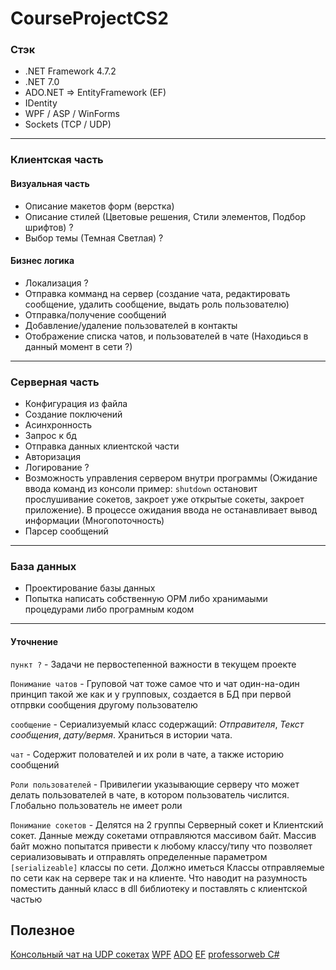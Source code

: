 # CourseProjectCS2

### Стэк

* .NET Framework 4.7.2
* .NET 7.0
* ADO.NET => EntityFramework (EF)
* IDentity
* WPF / ASP / WinForms
* Sockets (TCP / UDP)

---

### Клиентская часть

#### Визуальная часть

* Описание макетов форм (верстка)
* Описание стилей (Цветовые решения, Стили элементов, Подбор шрифтов) ?
* Выбор темы (Темная Светлая) ?

#### Бизнес логика

* Локализация ?
* Отправка комманд на сервер (создание чата, редактировать сообщение, удалить сообщение, выдать роль пользователю)
* Отправка/получение сообщений
* Добавление/удаление пользователей в контакты
* Отображение списка чатов, и пользователей в чате (Находиься в данный момент в сети ?)

---

### Серверная часть

* Конфигурация из файла
* Создание поключений
* Асинхронность
* Запрос к бд
* Отправка данных клиентской части
* Авторизация
* Логирование ?
* Возможность управления сервером внутри программы (Ожидание ввода команд из консоли пример: ```shutdown``` остановит прослушивание сокетов, закроет уже открытые сокеты, закроет приложение). В процессе ожидания ввода не останавливает вывод информации (Многопоточность)
* Парсер сообщений

---

### База данных

* Проектирование базы данных
* Попытка написать собственную ОРМ либо хранимаыми процедурами либо програмным кодом

---

#### Уточнение

```пункт ?``` - Задачи не первостепенной важности в текущем проекте

```Понимание чатов``` - Груповой чат тоже самое что и чат один-на-один принцип такой же как и у групповых, создается в БД при первой отпрвки сообщения другому пользователю

```сообщение``` - Сериализуемый класс содержащий: *Отправителя*, *Текст сообщения*, *дату/вермя*. Храниться в истории чата.

```чат``` - Содержит полователей и их роли в чате, а также историю сообщений

```Роли пользователей``` - Привилегии указывающие серверу что может делать пользователей в чате, в котором пользователь числится. Глобально пользователь не имеет роли

```Понимание сокетов``` - Делятся на 2 группы Серверный сокет и Клиентский сокет. Данные между сокетами отправляются массивом байт. Массив байт можно попытатся привести к любому классу/типу что позволяет сериализовывать и отправлять определенные параметром ```[serializeable]``` классы по сети. Должно иметься Классы отправляемые по сети как на сервере так и на клиенте. Что наводит на разумность поместить данный класс в dll библиотеку и поставлять с клиентской частью

## Полезное

[Консольный чат на UDP сокетах](https://metanit.com/sharp/net/5.3.php)
[WPF](https://metanit.com/sharp/wpf/1.php)
[ADO](https://metanit.com/sharp/adonetcore/)
[EF](https://metanit.com/sharp/efcore/)
[professorweb C#](https://professorweb.ru)
